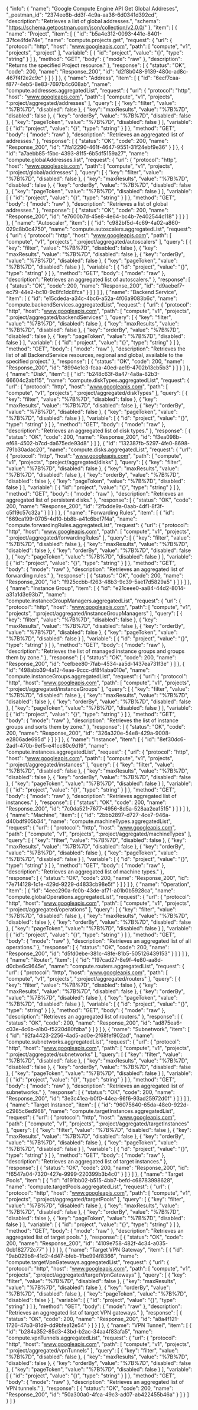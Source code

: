 {
  "info": {
    "name": "Google Compute Engine API Get Global Addreses",
    "_postman_id": "2374ee6b-dd3f-4c9a-aa36-6d0341d392cd",
    "description": "Retrieves a list of global addresses.",
    "schema": "https://schema.getpostman.com/json/collection/v2.0.0/"
  },
  "item": [
    {
      "name": "Project",
      "item": [
        {
          "id": "b5a4e312-0093-441e-8401-37fce4fde74e",
          "name": "compute.projects.get",
          "request": {
            "url": {
              "protocol": "http",
              "host": "www.googleapis.com",
              "path": [
                "compute",
                "v1",
                "projects",
                ":project"
              ],
              "variable": [
                {
                  "id": "project",
                  "value": "{}",
                  "type": "string"
                }
              ]
            },
            "method": "GET",
            "body": {
              "mode": "raw"
            },
            "description": "Returns the specified Project resource."
          },
          "response": [
            {
              "status": "OK",
              "code": 200,
              "name": "Response_200",
              "id": "d2f8b048-9139-480c-ad8c-467f4f2e2c9c"
            }
          ]
        }
      ]
    },
    {
      "name": "Address",
      "item": [
        {
          "id": "6ecf7caa-f877-4eb5-8e83-7697b4c608ab",
          "name": "compute.addresses.aggregatedList",
          "request": {
            "url": {
              "protocol": "http",
              "host": "www.googleapis.com",
              "path": [
                "compute",
                "v1",
                "projects",
                ":project/aggregated/addresses"
              ],
              "query": [
                {
                  "key": "filter",
                  "value": "%7B%7D",
                  "disabled": false
                },
                {
                  "key": "maxResults",
                  "value": "%7B%7D",
                  "disabled": false
                },
                {
                  "key": "orderBy",
                  "value": "%7B%7D",
                  "disabled": false
                },
                {
                  "key": "pageToken",
                  "value": "%7B%7D",
                  "disabled": false
                }
              ],
              "variable": [
                {
                  "id": "project",
                  "value": "{}",
                  "type": "string"
                }
              ]
            },
            "method": "GET",
            "body": {
              "mode": "raw"
            },
            "description": "Retrieves an aggregated list of addresses."
          },
          "response": [
            {
              "status": "OK",
              "code": 200,
              "name": "Response_200",
              "id": "7fa12290-461f-4647-9551-31f24ebf9e36"
            }
          ]
        },
        {
          "id": "a7aebb85-f5bc-4393-81f5-6b5df5159a27",
          "name": "compute.globalAddresses.list",
          "request": {
            "url": {
              "protocol": "http",
              "host": "www.googleapis.com",
              "path": [
                "compute",
                "v1",
                "projects",
                ":project/global/addresses"
              ],
              "query": [
                {
                  "key": "filter",
                  "value": "%7B%7D",
                  "disabled": false
                },
                {
                  "key": "maxResults",
                  "value": "%7B%7D",
                  "disabled": false
                },
                {
                  "key": "orderBy",
                  "value": "%7B%7D",
                  "disabled": false
                },
                {
                  "key": "pageToken",
                  "value": "%7B%7D",
                  "disabled": false
                }
              ],
              "variable": [
                {
                  "id": "project",
                  "value": "{}",
                  "type": "string"
                }
              ]
            },
            "method": "GET",
            "body": {
              "mode": "raw"
            },
            "description": "Retrieves a list of global addresses."
          },
          "response": [
            {
              "status": "OK",
              "code": 200,
              "name": "Response_200",
              "id": "e7600b7d-45e8-4e64-bc4b-7e402544c118"
            }
          ]
        }
      ]
    },
    {
      "name": "Autoscaler",
      "item": [
        {
          "id": "c982bf5d-4c69-4a02-a860-029c8b0c4750",
          "name": "compute.autoscalers.aggregatedList",
          "request": {
            "url": {
              "protocol": "http",
              "host": "www.googleapis.com",
              "path": [
                "compute",
                "v1",
                "projects",
                ":project/aggregated/autoscalers"
              ],
              "query": [
                {
                  "key": "filter",
                  "value": "%7B%7D",
                  "disabled": false
                },
                {
                  "key": "maxResults",
                  "value": "%7B%7D",
                  "disabled": false
                },
                {
                  "key": "orderBy",
                  "value": "%7B%7D",
                  "disabled": false
                },
                {
                  "key": "pageToken",
                  "value": "%7B%7D",
                  "disabled": false
                }
              ],
              "variable": [
                {
                  "id": "project",
                  "value": "{}",
                  "type": "string"
                }
              ]
            },
            "method": "GET",
            "body": {
              "mode": "raw"
            },
            "description": "Retrieves an aggregated list of autoscalers."
          },
          "response": [
            {
              "status": "OK",
              "code": 200,
              "name": "Response_200",
              "id": "d9aebef7-ec79-44e2-bc10-9c8fc1dc8fca"
            }
          ]
        }
      ]
    },
    {
      "name": "Backend Service",
      "item": [
        {
          "id": "e15cdeda-a34c-4bc6-a52a-4f06a9083b6c",
          "name": "compute.backendServices.aggregatedList",
          "request": {
            "url": {
              "protocol": "http",
              "host": "www.googleapis.com",
              "path": [
                "compute",
                "v1",
                "projects",
                ":project/aggregated/backendServices"
              ],
              "query": [
                {
                  "key": "filter",
                  "value": "%7B%7D",
                  "disabled": false
                },
                {
                  "key": "maxResults",
                  "value": "%7B%7D",
                  "disabled": false
                },
                {
                  "key": "orderBy",
                  "value": "%7B%7D",
                  "disabled": false
                },
                {
                  "key": "pageToken",
                  "value": "%7B%7D",
                  "disabled": false
                }
              ],
              "variable": [
                {
                  "id": "project",
                  "value": "{}",
                  "type": "string"
                }
              ]
            },
            "method": "GET",
            "body": {
              "mode": "raw"
            },
            "description": "Retrieves the list of all BackendService resources, regional and global, available to the specified project."
          },
          "response": [
            {
              "status": "OK",
              "code": 200,
              "name": "Response_200",
              "id": "8994e1c3-fcaa-40ed-ae19-4702b13cb5b3"
            }
          ]
        }
      ]
    },
    {
      "name": "Disk",
      "item": [
        {
          "id": "b248c63f-8a47-4a8a-82b3-66604c2abf15",
          "name": "compute.diskTypes.aggregatedList",
          "request": {
            "url": {
              "protocol": "http",
              "host": "www.googleapis.com",
              "path": [
                "compute",
                "v1",
                "projects",
                ":project/aggregated/diskTypes"
              ],
              "query": [
                {
                  "key": "filter",
                  "value": "%7B%7D",
                  "disabled": false
                },
                {
                  "key": "maxResults",
                  "value": "%7B%7D",
                  "disabled": false
                },
                {
                  "key": "orderBy",
                  "value": "%7B%7D",
                  "disabled": false
                },
                {
                  "key": "pageToken",
                  "value": "%7B%7D",
                  "disabled": false
                }
              ],
              "variable": [
                {
                  "id": "project",
                  "value": "{}",
                  "type": "string"
                }
              ]
            },
            "method": "GET",
            "body": {
              "mode": "raw"
            },
            "description": "Retrieves an aggregated list of disk types."
          },
          "response": [
            {
              "status": "OK",
              "code": 200,
              "name": "Response_200",
              "id": "f3ea098b-ef68-4502-b7cd-da675ede93d8"
            }
          ]
        },
        {
          "id": "132387fb-5297-4fe0-8698-791b30adac20",
          "name": "compute.disks.aggregatedList",
          "request": {
            "url": {
              "protocol": "http",
              "host": "www.googleapis.com",
              "path": [
                "compute",
                "v1",
                "projects",
                ":project/aggregated/disks"
              ],
              "query": [
                {
                  "key": "filter",
                  "value": "%7B%7D",
                  "disabled": false
                },
                {
                  "key": "maxResults",
                  "value": "%7B%7D",
                  "disabled": false
                },
                {
                  "key": "orderBy",
                  "value": "%7B%7D",
                  "disabled": false
                },
                {
                  "key": "pageToken",
                  "value": "%7B%7D",
                  "disabled": false
                }
              ],
              "variable": [
                {
                  "id": "project",
                  "value": "{}",
                  "type": "string"
                }
              ]
            },
            "method": "GET",
            "body": {
              "mode": "raw"
            },
            "description": "Retrieves an aggregated list of persistent disks."
          },
          "response": [
            {
              "status": "OK",
              "code": 200,
              "name": "Response_200",
              "id": "2fbdde9a-0aab-4df1-8f3f-c5f19c57c32a"
            }
          ]
        }
      ]
    },
    {
      "name": "Forwarding Rules",
      "item": [
        {
          "id": "669ca199-0705-4d10-bb8b-a41c6bef7f4a",
          "name": "compute.forwardingRules.aggregatedList",
          "request": {
            "url": {
              "protocol": "http",
              "host": "www.googleapis.com",
              "path": [
                "compute",
                "v1",
                "projects",
                ":project/aggregated/forwardingRules"
              ],
              "query": [
                {
                  "key": "filter",
                  "value": "%7B%7D",
                  "disabled": false
                },
                {
                  "key": "maxResults",
                  "value": "%7B%7D",
                  "disabled": false
                },
                {
                  "key": "orderBy",
                  "value": "%7B%7D",
                  "disabled": false
                },
                {
                  "key": "pageToken",
                  "value": "%7B%7D",
                  "disabled": false
                }
              ],
              "variable": [
                {
                  "id": "project",
                  "value": "{}",
                  "type": "string"
                }
              ]
            },
            "method": "GET",
            "body": {
              "mode": "raw"
            },
            "description": "Retrieves an aggregated list of forwarding rules."
          },
          "response": [
            {
              "status": "OK",
              "code": 200,
              "name": "Response_200",
              "id": "f925ccbb-f263-48b3-9c39-5ae17d5829a5"
            }
          ]
        }
      ]
    },
    {
      "name": "Instance Group",
      "item": [
        {
          "id": "e21ceee0-aa84-44d2-8014-a31a1d3e93b7",
          "name": "compute.instanceGroupManagers.aggregatedList",
          "request": {
            "url": {
              "protocol": "http",
              "host": "www.googleapis.com",
              "path": [
                "compute",
                "v1",
                "projects",
                ":project/aggregated/instanceGroupManagers"
              ],
              "query": [
                {
                  "key": "filter",
                  "value": "%7B%7D",
                  "disabled": false
                },
                {
                  "key": "maxResults",
                  "value": "%7B%7D",
                  "disabled": false
                },
                {
                  "key": "orderBy",
                  "value": "%7B%7D",
                  "disabled": false
                },
                {
                  "key": "pageToken",
                  "value": "%7B%7D",
                  "disabled": false
                }
              ],
              "variable": [
                {
                  "id": "project",
                  "value": "{}",
                  "type": "string"
                }
              ]
            },
            "method": "GET",
            "body": {
              "mode": "raw"
            },
            "description": "Retrieves the list of managed instance groups and groups them by zone."
          },
          "response": [
            {
              "status": "OK",
              "code": 200,
              "name": "Response_200",
              "id": "cefbee80-7fab-4534-aa5d-1437ea731f3e"
            }
          ]
        },
        {
          "id": "498abb39-4a12-4eae-9ccc-df8f4aba010e",
          "name": "compute.instanceGroups.aggregatedList",
          "request": {
            "url": {
              "protocol": "http",
              "host": "www.googleapis.com",
              "path": [
                "compute",
                "v1",
                "projects",
                ":project/aggregated/instanceGroups"
              ],
              "query": [
                {
                  "key": "filter",
                  "value": "%7B%7D",
                  "disabled": false
                },
                {
                  "key": "maxResults",
                  "value": "%7B%7D",
                  "disabled": false
                },
                {
                  "key": "orderBy",
                  "value": "%7B%7D",
                  "disabled": false
                },
                {
                  "key": "pageToken",
                  "value": "%7B%7D",
                  "disabled": false
                }
              ],
              "variable": [
                {
                  "id": "project",
                  "value": "{}",
                  "type": "string"
                }
              ]
            },
            "method": "GET",
            "body": {
              "mode": "raw"
            },
            "description": "Retrieves the list of instance groups and sorts them by zone."
          },
          "response": [
            {
              "status": "OK",
              "code": 200,
              "name": "Response_200",
              "id": "326a320e-54e8-429a-9008-e2806ade695d"
            }
          ]
        }
      ]
    },
    {
      "name": "Instance",
      "item": [
        {
          "id": "8ef30dc6-2adf-470b-9ef5-e41cc80c9d19",
          "name": "compute.instances.aggregatedList",
          "request": {
            "url": {
              "protocol": "http",
              "host": "www.googleapis.com",
              "path": [
                "compute",
                "v1",
                "projects",
                ":project/aggregated/instances"
              ],
              "query": [
                {
                  "key": "filter",
                  "value": "%7B%7D",
                  "disabled": false
                },
                {
                  "key": "maxResults",
                  "value": "%7B%7D",
                  "disabled": false
                },
                {
                  "key": "orderBy",
                  "value": "%7B%7D",
                  "disabled": false
                },
                {
                  "key": "pageToken",
                  "value": "%7B%7D",
                  "disabled": false
                }
              ],
              "variable": [
                {
                  "id": "project",
                  "value": "{}",
                  "type": "string"
                }
              ]
            },
            "method": "GET",
            "body": {
              "mode": "raw"
            },
            "description": "Retrieves aggregated list of instances."
          },
          "response": [
            {
              "status": "OK",
              "code": 200,
              "name": "Response_200",
              "id": "7c0da521-7677-4956-8d5a-528aa2ea1515"
            }
          ]
        }
      ]
    },
    {
      "name": "Machine",
      "item": [
        {
          "id": "2bbb2897-d727-4ce7-946a-d40bdf905b34",
          "name": "compute.machineTypes.aggregatedList",
          "request": {
            "url": {
              "protocol": "http",
              "host": "www.googleapis.com",
              "path": [
                "compute",
                "v1",
                "projects",
                ":project/aggregated/machineTypes"
              ],
              "query": [
                {
                  "key": "filter",
                  "value": "%7B%7D",
                  "disabled": false
                },
                {
                  "key": "maxResults",
                  "value": "%7B%7D",
                  "disabled": false
                },
                {
                  "key": "orderBy",
                  "value": "%7B%7D",
                  "disabled": false
                },
                {
                  "key": "pageToken",
                  "value": "%7B%7D",
                  "disabled": false
                }
              ],
              "variable": [
                {
                  "id": "project",
                  "value": "{}",
                  "type": "string"
                }
              ]
            },
            "method": "GET",
            "body": {
              "mode": "raw"
            },
            "description": "Retrieves an aggregated list of machine types."
          },
          "response": [
            {
              "status": "OK",
              "code": 200,
              "name": "Response_200",
              "id": "7e714128-1c1e-429d-9229-d4833cb98e5f"
            }
          ]
        }
      ]
    },
    {
      "name": "Operation",
      "item": [
        {
          "id": "4eec290a-fc0b-43de-af71-a01b0b5928ca",
          "name": "compute.globalOperations.aggregatedList",
          "request": {
            "url": {
              "protocol": "http",
              "host": "www.googleapis.com",
              "path": [
                "compute",
                "v1",
                "projects",
                ":project/aggregated/operations"
              ],
              "query": [
                {
                  "key": "filter",
                  "value": "%7B%7D",
                  "disabled": false
                },
                {
                  "key": "maxResults",
                  "value": "%7B%7D",
                  "disabled": false
                },
                {
                  "key": "orderBy",
                  "value": "%7B%7D",
                  "disabled": false
                },
                {
                  "key": "pageToken",
                  "value": "%7B%7D",
                  "disabled": false
                }
              ],
              "variable": [
                {
                  "id": "project",
                  "value": "{}",
                  "type": "string"
                }
              ]
            },
            "method": "GET",
            "body": {
              "mode": "raw"
            },
            "description": "Retrieves an aggregated list of all operations."
          },
          "response": [
            {
              "status": "OK",
              "code": 200,
              "name": "Response_200",
              "id": "d5fd0ebe-381c-48fe-81b5-505126439153"
            }
          ]
        }
      ]
    },
    {
      "name": "Router",
      "item": [
        {
          "id": "197cad27-8e9f-4e80-aa8d-d0dbe6c9645e",
          "name": "compute.routers.aggregatedList",
          "request": {
            "url": {
              "protocol": "http",
              "host": "www.googleapis.com",
              "path": [
                "compute",
                "v1",
                "projects",
                ":project/aggregated/routers"
              ],
              "query": [
                {
                  "key": "filter",
                  "value": "%7B%7D",
                  "disabled": false
                },
                {
                  "key": "maxResults",
                  "value": "%7B%7D",
                  "disabled": false
                },
                {
                  "key": "orderBy",
                  "value": "%7B%7D",
                  "disabled": false
                },
                {
                  "key": "pageToken",
                  "value": "%7B%7D",
                  "disabled": false
                }
              ],
              "variable": [
                {
                  "id": "project",
                  "value": "{}",
                  "type": "string"
                }
              ]
            },
            "method": "GET",
            "body": {
              "mode": "raw"
            },
            "description": "Retrieves an aggregated list of routers."
          },
          "response": [
            {
              "status": "OK",
              "code": 200,
              "name": "Response_200",
              "id": "ad875ea6-c03e-4c6b-a1b0-f5220d80fdba"
            }
          ]
        }
      ]
    },
    {
      "name": "Subnetwork",
      "item": [
        {
          "id": "92fa4423-2256-4ad5-ad0e-2f68fef902ad",
          "name": "compute.subnetworks.aggregatedList",
          "request": {
            "url": {
              "protocol": "http",
              "host": "www.googleapis.com",
              "path": [
                "compute",
                "v1",
                "projects",
                ":project/aggregated/subnetworks"
              ],
              "query": [
                {
                  "key": "filter",
                  "value": "%7B%7D",
                  "disabled": false
                },
                {
                  "key": "maxResults",
                  "value": "%7B%7D",
                  "disabled": false
                },
                {
                  "key": "orderBy",
                  "value": "%7B%7D",
                  "disabled": false
                },
                {
                  "key": "pageToken",
                  "value": "%7B%7D",
                  "disabled": false
                }
              ],
              "variable": [
                {
                  "id": "project",
                  "value": "{}",
                  "type": "string"
                }
              ]
            },
            "method": "GET",
            "body": {
              "mode": "raw"
            },
            "description": "Retrieves an aggregated list of subnetworks."
          },
          "response": [
            {
              "status": "OK",
              "code": 200,
              "name": "Response_200",
              "id": "3e3c41ea-b0f0-44ea-96f6-93ad25972d0f"
            }
          ]
        }
      ]
    },
    {
      "name": "Target Instance",
      "item": [
        {
          "id": "96075640-65da-48e0-922d-c2985c6ed968",
          "name": "compute.targetInstances.aggregatedList",
          "request": {
            "url": {
              "protocol": "http",
              "host": "www.googleapis.com",
              "path": [
                "compute",
                "v1",
                "projects",
                ":project/aggregated/targetInstances"
              ],
              "query": [
                {
                  "key": "filter",
                  "value": "%7B%7D",
                  "disabled": false
                },
                {
                  "key": "maxResults",
                  "value": "%7B%7D",
                  "disabled": false
                },
                {
                  "key": "orderBy",
                  "value": "%7B%7D",
                  "disabled": false
                },
                {
                  "key": "pageToken",
                  "value": "%7B%7D",
                  "disabled": false
                }
              ],
              "variable": [
                {
                  "id": "project",
                  "value": "{}",
                  "type": "string"
                }
              ]
            },
            "method": "GET",
            "body": {
              "mode": "raw"
            },
            "description": "Retrieves an aggregated list of target instances."
          },
          "response": [
            {
              "status": "OK",
              "code": 200,
              "name": "Response_200",
              "id": "f6547a04-7320-427e-9999-220399b3b4c0"
            }
          ]
        }
      ]
    },
    {
      "name": "Target Pools",
      "item": [
        {
          "id": "d191bb02-b515-4bb7-befd-c68783998628",
          "name": "compute.targetPools.aggregatedList",
          "request": {
            "url": {
              "protocol": "http",
              "host": "www.googleapis.com",
              "path": [
                "compute",
                "v1",
                "projects",
                ":project/aggregated/targetPools"
              ],
              "query": [
                {
                  "key": "filter",
                  "value": "%7B%7D",
                  "disabled": false
                },
                {
                  "key": "maxResults",
                  "value": "%7B%7D",
                  "disabled": false
                },
                {
                  "key": "orderBy",
                  "value": "%7B%7D",
                  "disabled": false
                },
                {
                  "key": "pageToken",
                  "value": "%7B%7D",
                  "disabled": false
                }
              ],
              "variable": [
                {
                  "id": "project",
                  "value": "{}",
                  "type": "string"
                }
              ]
            },
            "method": "GET",
            "body": {
              "mode": "raw"
            },
            "description": "Retrieves an aggregated list of target pools."
          },
          "response": [
            {
              "status": "OK",
              "code": 200,
              "name": "Response_200",
              "id": "4109e758-482f-4c34-a035-0cb182772c77"
            }
          ]
        }
      ]
    },
    {
      "name": "Target VPN Gateway",
      "item": [
        {
          "id": "9ab029b8-41d2-4d47-bfeb-1fbe994f8366",
          "name": "compute.targetVpnGateways.aggregatedList",
          "request": {
            "url": {
              "protocol": "http",
              "host": "www.googleapis.com",
              "path": [
                "compute",
                "v1",
                "projects",
                ":project/aggregated/targetVpnGateways"
              ],
              "query": [
                {
                  "key": "filter",
                  "value": "%7B%7D",
                  "disabled": false
                },
                {
                  "key": "maxResults",
                  "value": "%7B%7D",
                  "disabled": false
                },
                {
                  "key": "orderBy",
                  "value": "%7B%7D",
                  "disabled": false
                },
                {
                  "key": "pageToken",
                  "value": "%7B%7D",
                  "disabled": false
                }
              ],
              "variable": [
                {
                  "id": "project",
                  "value": "{}",
                  "type": "string"
                }
              ]
            },
            "method": "GET",
            "body": {
              "mode": "raw"
            },
            "description": "Retrieves an aggregated list of target VPN gateways."
          },
          "response": [
            {
              "status": "OK",
              "code": 200,
              "name": "Response_200",
              "id": "a8a4f121-1726-47b3-81d9-dd9bfea12e54"
            }
          ]
        }
      ]
    },
    {
      "name": "VPN Tunnel",
      "item": [
        {
          "id": "b284a352-85d3-43bd-b2ac-34aa4f83afa5",
          "name": "compute.vpnTunnels.aggregatedList",
          "request": {
            "url": {
              "protocol": "http",
              "host": "www.googleapis.com",
              "path": [
                "compute",
                "v1",
                "projects",
                ":project/aggregated/vpnTunnels"
              ],
              "query": [
                {
                  "key": "filter",
                  "value": "%7B%7D",
                  "disabled": false
                },
                {
                  "key": "maxResults",
                  "value": "%7B%7D",
                  "disabled": false
                },
                {
                  "key": "orderBy",
                  "value": "%7B%7D",
                  "disabled": false
                },
                {
                  "key": "pageToken",
                  "value": "%7B%7D",
                  "disabled": false
                }
              ],
              "variable": [
                {
                  "id": "project",
                  "value": "{}",
                  "type": "string"
                }
              ]
            },
            "method": "GET",
            "body": {
              "mode": "raw"
            },
            "description": "Retrieves an aggregated list of VPN tunnels."
          },
          "response": [
            {
              "status": "OK",
              "code": 200,
              "name": "Response_200",
              "id": "50a300a0-4fca-49c3-ad07-ab422455b46a"
            }
          ]
        }
      ]
    }
  ]
}